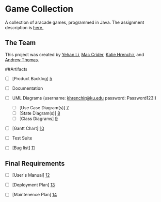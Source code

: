 # Game Collection
A collection of aracade games, programmed in Java. The assignment description is [here.][15]

## The Team
This project was created by [Yehan Li][1], [Mac Crider][2], [Katie Hrenchir][3], and [Andrew Thomas][4].

##Artifacts

- [ ] [Product Backlog] [5]

- [ ] Documentation 
 
- [ ] UML Diagrams (username: khrenchir@ku.edu password: Password123!)

   - [ ] [Use Case Diagram(s)] [7]
   - [ ] [State Diagram(s)] [8]
   - [ ] [Class Diagrams] [9]
   
- [ ] [Gantt Chart] [10]

- [ ] Test Suite

- [ ] [Bug list] [11]

## Final Requirements
 
- [ ] [User's Manual] [12]

- [ ] [Deployment Plan] [13]

- [ ] [Maintenence Plan] [14]

[1]: https://github.com/greatyehanli
[2]: https://github.com/cridermac
[3]: https://github.com/katiehrenchir
[4]: https://github.com/athoma35
[5]: https://docs.google.com/document/d/1LsJSnwMTAJJm8na-VXD4mE2kYqZKOKnkWg-FKg-jnv4/edit?usp=sharing

[7]: https://www.gliffy.com/go/share/svetjyoio15q1huke8v7
[8]: https://www.gliffy.com/go/share/sosndkw7j7b5fekv3qcc
[9]: https://www.gliffy.com/go/share/sdpyas24py38quv0p38s
[10]: https://www.teamgantt.com/gantt/schedule/?ids=698839&x=1
[11]:https://docs.google.com/document/d/1yIY5VolWPB7IG7YIKYpXMy-eJMp7J6ZjJEeyIfmVzcs/edit?usp=sharing
[12]: https://docs.google.com/document/d/1RiMBKYounHDH1Q31YjlAeyFYHjqLGFFgtdCa8D9lHsY/edit?usp=sharing
[13]: https://docs.google.com/document/d/1L_oYVUsOi9RAWq2sxHXjerjYLD3VP64fcDTv8KlmT98/edit?usp=sharing
[14]: https://docs.google.com/document/d/1xzM9gB6GAwrs8XsZej8lvyPq9AE-Hx_jrkzyh7Gm2kk/edit?usp=sharing
[15]: https://wiki.ittc.ku.edu/ittc_wiki/index.php/EECS448:Project4


